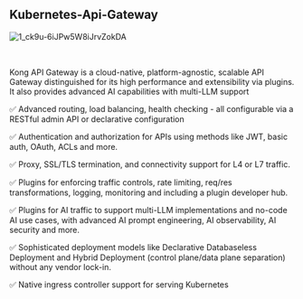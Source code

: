 ## Kubernetes-Api-Gateway
![1_ck9u-6iJPw5W8iJrvZokDA](https://github.com/user-attachments/assets/ace97b79-ab91-4084-b606-05a2b2a09bc0)

##
<br>
Kong API Gateway is a cloud-native, platform-agnostic, scalable API Gateway distinguished for its high performance and extensibility via plugins. It also provides advanced AI capabilities with multi-LLM support

✅ Advanced routing, load balancing, health checking - all configurable via a RESTful admin API or declarative configuration

✅ Authentication and authorization for APIs using methods like JWT, basic auth, OAuth, ACLs and more.

✅ Proxy, SSL/TLS termination, and connectivity support for L4 or L7 traffic.

✅ Plugins for enforcing traffic controls, rate limiting, req/res transformations, logging, monitoring and including a plugin developer hub.

✅ Plugins for AI traffic to support multi-LLM implementations and no-code AI use cases, with advanced AI prompt engineering, AI observability, AI security and more.

✅ Sophisticated deployment models like Declarative Databaseless Deployment and Hybrid Deployment (control plane/data plane separation) without any vendor lock-in.

✅ Native ingress controller support for serving Kubernetes
